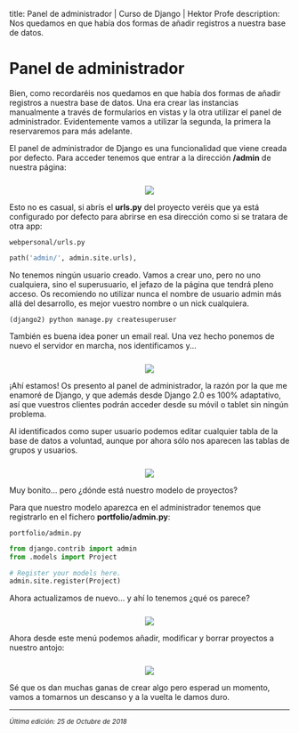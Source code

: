 title: Panel de administrador | Curso de Django | Hektor Profe
description: Nos quedamos en que había dos formas de añadir registros a nuestra base de datos.

# Panel de administrador

Bien, como recordaréis nos quedamos en que había dos formas de añadir registros a nuestra base de datos. Una era crear las instancias manualmente a través de formularios en vistas y la otra utilizar el panel de administrador. Evidentemente vamos a utilizar la segunda, la primera la reservaremos para más adelante.

El panel de administrador de Django es una funcionalidad que viene creada por defecto. Para acceder tenemos que entrar a la dirección **/admin** de nuestra página:

<div style="text-align:center;margin-top:25px"><img src="{{cdn}}/django/28.png"/></div>

Esto no es casual, si abrís el **urls.py** del proyecto veréis que ya está configurado por defecto para abrirse en esa dirección como si se tratara de otra app:

`webpersonal/urls.py` 

```python
path('admin/', admin.site.urls),
```

No tenemos ningún usuario creado. Vamos a crear uno, pero no uno cualquiera, sino el superusuario, el jefazo de la página que tendrá pleno acceso. Os recomiendo no utilizar nunca el nombre de usuario admin más allá del desarrollo, es mejor vuestro nombre o un nick cualquiera.

```
(django2) python manage.py createsuperuser
```

También es buena idea poner un email real. Una vez hecho ponemos de nuevo el servidor en marcha, nos identificamos y...

<div style="text-align:center;margin-top:25px"><img src="{{cdn}}/django/29.png"/></div>

¡Ahí estamos! Os presento al panel de administrador, la razón por la que me enamoré de Django, y que además desde Django 2.0 es 100% adaptativo, así que vuestros clientes podrán acceder desde su móvil o tablet sin ningún problema.

Al identificados como super usuario podemos editar cualquier tabla de la base de datos a voluntad, aunque por ahora sólo nos aparecen las tablas de grupos y usuarios. 

<div style="text-align:center;margin-top:25px"><img src="{{cdn}}/django/30.png"/></div>

Muy bonito... pero ¿dónde está nuestro modelo de proyectos?

Para que nuestro modelo aparezca en el administrador tenemos que registrarlo en el fichero **portfolio/admin.py**:


`portfolio/admin.py` 

```python
from django.contrib import admin
from .models import Project

# Register your models here.
admin.site.register(Project)
```

Ahora actualizamos de nuevo… y ahí lo tenemos ¿qué os parece?

<div style="text-align:center;margin-top:25px"><img src="{{cdn}}/django/31.png"/></div>

Ahora desde este menú podemos añadir, modificar y borrar proyectos a nuestro antojo:

<div style="text-align:center;margin-top:25px"><img src="{{cdn}}/django/32.png"/></div>

Sé que os dan muchas ganas de crear algo pero esperad un momento, vamos a tomarnos un descanso y a la vuelta le damos duro.

___
<small class="edited"><i>Última edición: 25 de Octubre de 2018</i></small>